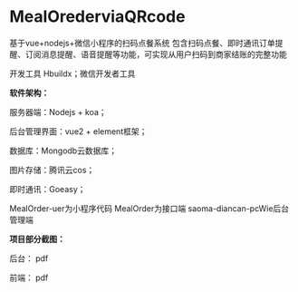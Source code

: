 # MealOrederviaQRcode
基于vue+nodejs+微信小程序的扫码点餐系统
包含扫码点餐、即时通讯订单提醒、订阅消息提醒、语音提醒等功能，可实现从用户扫码到商家结账的完整功能

开发工具 Hbuildx；微信开发者工具

**软件架构：**

服务器端：Nodejs + koa；

后台管理界面：vue2 + element框架；

数据库：Mongodb云数据库；

图片存储：腾讯云cos；

即时通讯：Goeasy；

MealOrder-uer为小程序代码
MealOrder为接口端
saoma-diancan-pcWie后台管理端

**项目部分截图：**

后台：
pdf

前端：
pdf
